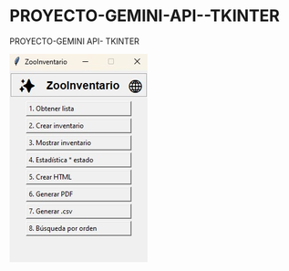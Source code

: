 # PROYECTO-GEMINI-API--TKINTER
PROYECTO-GEMINI API- TKINTER


![Texto alternativo](https://github.com/FrennyMC/PROYECTO-GEMINI-API--TKINTER/blob/bb2ea30b467d3150a35818c1d6e89b1633d8d0c8/main.jpg)
